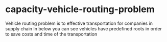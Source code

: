 # capacity-vehicle-routing-problem
Vehicle routing problem is to effective transportation for companies in supply chain In below you can see vehicles have predefined roots in order to save costs and time of the transportation

